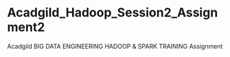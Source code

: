 # Acadgild_Hadoop_Session2_Assignment2
Acadgild BIG DATA ENGINEERING HADOOP &amp; SPARK TRAINING Assignment
